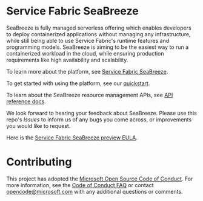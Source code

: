 # Service Fabric SeaBreeze

SeaBreeze is fully managed serverless offering which enables developers to deploy containerized applications without managing any infrastructure, while still being able to use Service Fabric's runtime features and programming models. SeaBreeze is aiming to be the easiest way to run a containerized workload in the cloud, while ensuring production requirements like high availability and scalability. 

To learn more about the platform, see [Service Fabric SeaBreeze](./docs/conceptual-docs/seabreeze-overview.md). 

To get started with using the platform, see our [quickstart](./docs/conceptual-docs/container-group-set-quickstart.md).

To learn about the SeaBreeze resource management APIs, see [API reference docs](https://github.com/Azure/seabreeze-preview-pr/blob/master/docs/reference-docs/seabreeze-index.md).


We look forward to hearing your feedback about SeaBreeze. Please use this repo's *Issues* to inform us of any bugs you come across, or improvements you would like to request. 

Here is the [Service Fabric SeaBreeze preview EULA](http://aka.ms/seabreezeprevieweula).

# Contributing

This project has adopted the
[Microsoft Open Source Code of Conduct](https://opensource.microsoft.com/codeofconduct/).
For more information, see the
[Code of Conduct FAQ](https://opensource.microsoft.com/codeofconduct/faq/) or
contact [opencode@microsoft.com](mailto:opencode@microsoft.com) with any
additional questions or comments.
